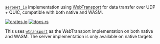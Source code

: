 [`aeronet_io`] implementation using [WebTransport] for data transfer over UDP + QUIC, compatible
with both native and WASM.

[![crates.io](https://img.shields.io/crates/v/aeronet_webtransport.svg)](https://crates.io/crates/aeronet_webtransport)
[![docs.rs](https://img.shields.io/docsrs/aeronet_webtransport)](https://docs.rs/aeronet_webtransport)

This uses [`wtransport`] as the WebTransport implementation on both native and WASM. The server
implementation is only available on native targets.

[`aeronet_io`]: https://docs.rs/aeronet_io
[WebTransport]: https://www.w3.org/TR/webtransport/
[`wtransport`]: https://docs.rs/wtransport
